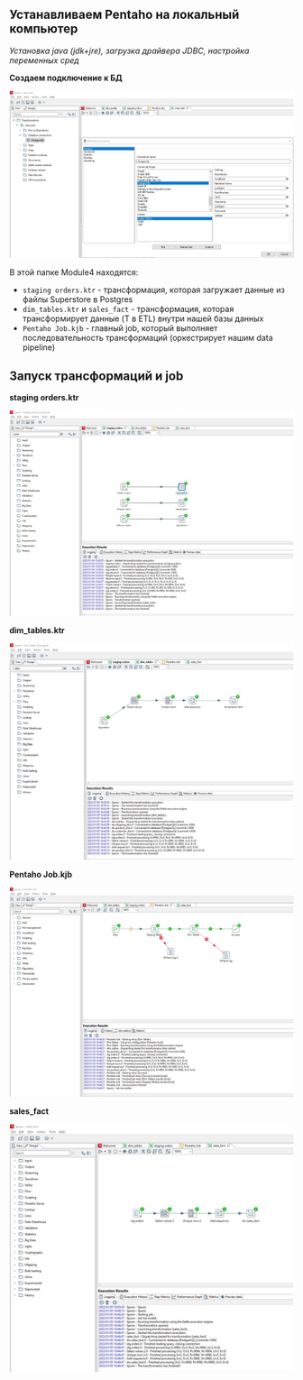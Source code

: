 ## Устанавливаем Pentaho на локальный компьютер
*Установка java (jdk+jre), загрузка драйвера JDBC, настройка переменных сред*

**Создаем подключение к БД**

![Иллюстрация к проекту](https://github.com/dimac123/dimac123/blob/main/Data-engineering/Module4/Pentaho5.JPG)

В этой папке Module4 находятся:
- `staging orders.ktr` - трансформация, которая загружает данные из файлы Superstore в Postgres
- `dim_tables.ktr` и `sales_fact` - трансформация, которая трансформирует данные (T в ETL) внутри нашей базы данных
- `Pentaho Job.kjb` - главный job, который выполняет последовательность трансформаций (оркестрирует нашим data pipeline)

## Запуск трансформаций и job

**staging orders.ktr**

![Иллюстрация к проекту](https://github.com/dimac123/dimac123/blob/main/Data-engineering/Module4/Pentaho.JPG)


**dim_tables.ktr**

![Иллюстрация к проекту](https://github.com/dimac123/dimac123/blob/main/Data-engineering/Module4/Pentaho2.JPG)


**Pentaho Job.kjb**

![Иллюстрация к проекту](https://github.com/dimac123/dimac123/blob/main/Data-engineering/Module4/Pentaho3.JPG)


**sales_fact**

![Иллюстрация к проекту](https://github.com/dimac123/dimac123/blob/main/Data-engineering/Module4/Pentaho4.JPG)
